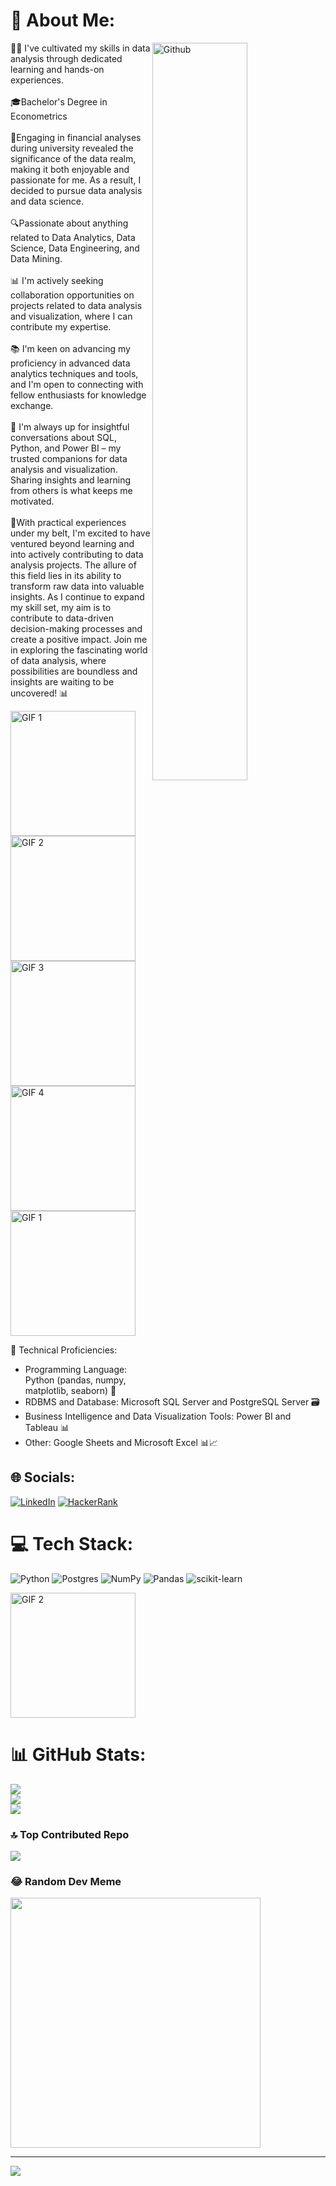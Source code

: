 # 🌟 About Me:

<img width="55%" align="right" alt="Github" src="https://media1.giphy.com/media/qgQUggAC3Pfv687qPC/200.webp?cid=ecf05e47kmfmekblwxo3coao1mx13fdilika1s910pe6zg5c&ep=v1_gifs_search&rid=200.webp&ct=g" />


👩‍💻 I've cultivated my skills in data analysis through dedicated learning and hands-on experiences.<br><br>🎓Bachelor's Degree in Econometrics<br><br>🔗Engaging in financial analyses during university revealed the significance of the data realm, making it both enjoyable and passionate for me. As a result, I decided to pursue data analysis and data science.<br><br>🔍Passionate about anything related to Data Analytics, Data Science, Data Engineering, and Data Mining.<br><br>📊 I'm actively seeking collaboration opportunities on projects related to data analysis and visualization, where I can contribute my expertise.<br><br>📚 I'm keen on advancing my proficiency in advanced data analytics techniques and tools, and I'm open to connecting with fellow enthusiasts for knowledge exchange.<br><br>🤝 I'm always up for insightful conversations about SQL, Python, and Power BI – my trusted companions for data analysis and visualization. Sharing insights and learning from others is what keeps me motivated.<br><br>🚀With practical experiences under my belt, I'm excited to have ventured beyond learning and into actively contributing to data analysis projects. The allure of this field lies in its ability to transform raw data into valuable insights. As I continue to expand my skill set, my aim is to contribute to data-driven decision-making processes and create a positive impact. Join me in exploring the fascinating world of data analysis, where possibilities are boundless and insights are waiting to be uncovered! 📊


<img src="https://media0.giphy.com/media/3osxYc2axjCJNsCXyE/giphy.gif" alt="GIF 1" width="200" height="200"><img src="https://media3.giphy.com/media/26tn33aiTi1jkl6H6/200w.webp" alt="GIF 2" width="200" height="200"><img src="https://media1.giphy.com/media/3oKIPEqDGUULpEU0aQ/200.webp" alt="GIF 3" width="200" height="200"><img src="https://media1.giphy.com/media/JWuBH9rCO2uZuHBFpm/giphy.gif" alt="GIF 4" width="200" height="200"><img src="https://media4.giphy.com/media/iYTXFJofI7I987H92k/200w.webp?cid=ecf05e47u0hk789j5r6ivm5h9m6ljgepc8polm6by9uwd9xg&ep=v1_gifs_search&rid=200w.webp&ct=g" alt="GIF 1" width="200" height="200">









🔧 Technical Proficiencies:
- Programming Language: Python (pandas, numpy, matplotlib, seaborn) 🐍
- RDBMS and Database: Microsoft SQL Server and PostgreSQL Server 🗃️
- Business Intelligence and Data Visualization Tools: Power BI and Tableau 📊
- Other: Google Sheets and Microsoft Excel 📊📈


## 🌐 Socials:
[![LinkedIn](https://img.shields.io/badge/LinkedIn-%230077B5.svg?logo=linkedin&logoColor=white)](https://www.linkedin.com/in/murat-t%C3%BCkel-a81814242/)
[![HackerRank](https://img.shields.io/badge/HackerRank-%2300C853.svg?logo=hackerrank&logoColor=white)](https://www.hackerrank.com/muratukel)

# 💻 Tech Stack:
![Python](https://img.shields.io/badge/python-3670A0?style=for-the-badge&logo=python&logoColor=ffdd54) ![Postgres](https://img.shields.io/badge/postgres-%23316192.svg?style=for-the-badge&logo=postgresql&logoColor=white) ![NumPy](https://img.shields.io/badge/numpy-%23013243.svg?style=for-the-badge&logo=numpy&logoColor=white) ![Pandas](https://img.shields.io/badge/pandas-%23150458.svg?style=for-the-badge&logo=pandas&logoColor=white) ![scikit-learn](https://img.shields.io/badge/scikit--learn-%23F7931E.svg?style=for-the-badge&logo=scikit-learn&logoColor=white)

<img src="https://media3.giphy.com/media/coxQHKASG60HrHtvkt/200w.webp?cid=ecf05e47zoz9j8gr9rcrqykohuy5tu7vnfht4o6wihwv28y2&ep=v1_gifs_search&rid=200w.webp&ct=g" alt="GIF 2" width="200" height="200">


# 📊 GitHub Stats:
![](https://github-readme-stats.vercel.app/api?username=muratukel&theme=dark&hide_border=false&include_all_commits=false&count_private=false)<br/>
![](https://github-readme-streak-stats.herokuapp.com/?user=muratukel&theme=dark&hide_border=false)<br/>
![](https://github-readme-stats.vercel.app/api/top-langs/?username=muratukel&theme=dark&hide_border=false&include_all_commits=false&count_private=false&layout=compact)

### 🔝 Top Contributed Repo
![](https://github-contributor-stats.vercel.app/api?username=muratukel&limit=5&theme=dark&combine_all_yearly_contributions=true)

### 😂 Random Dev Meme
<img src='https://randommeme-five.vercel.app/' style="height: 400px;"/>

---
[![](https://visitcount.itsvg.in/api?id=muratukel&icon=0&color=0)](https://visitcount.itsvg.in)

<!-- Proudly created with GPRM ( https://gprm.itsvg.in ) -->
